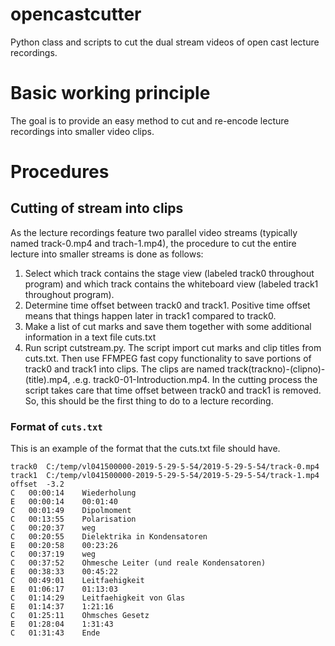 # opencastcutter
Python class and scripts to cut the dual stream videos of open cast lecture recordings.

# Basic working principle
The goal is to provide an easy method to cut and re-encode lecture recordings into smaller video clips.


# Procedures
## Cutting of stream into clips
As the lecture recordings feature two parallel video streams (typically named track-0.mp4 and trach-1.mp4), the procedure to cut the entire lecture into smaller streams is done as follows:
1. Select which track contains the stage view (labeled track0 throughout program) and which track contains the whiteboard view (labeled track1 throughout program).
2. Determine time offset between track0 and track1. Positive time offset means that things happen later in track1 compared to track0.
3. Make a list of cut marks and save them together with some additional information in a text file cuts.txt
4. Run script cutstream.py.
The script import cut marks and clip titles from cuts.txt. Then use FFMPEG fast copy functionality to save portions of track0 and track1 into clips. The clips are named track(trackno)-(clipno)-(title).mp4, .e.g. track0-01-Introduction.mp4. In the cutting process the script takes care that time offset between track0 and track1 is removed. So, this should be the first thing to do to a lecture recording.

### Format of `cuts.txt`
This is an example of the format that the cuts.txt file should have.
```
track0	C:/temp/vl041500000-2019-5-29-5-54/2019-5-29-5-54/track-0.mp4
track1	C:/temp/vl041500000-2019-5-29-5-54/2019-5-29-5-54/track-1.mp4
offset	-3.2
C	00:00:14	Wiederholung
E	00:00:14	00:01:40
C	00:01:49	Dipolmoment
C	00:13:55	Polarisation
C	00:20:37	weg
C	00:20:55	Dielektrika in Kondensatoren
E	00:20:58	00:23:26
C	00:37:19	weg
C	00:37:52	Ohmesche Leiter (und reale Kondensatoren)
E	00:38:33	00:45:22
C	00:49:01	Leitfaehigkeit
E	01:06:17	01:13:03
C	01:14:29	Leitfaehigkeit von Glas
E	01:14:37	1:21:16
C	01:25:11	Ohmsches Gesetz
E	01:28:04	1:31:43
C	01:31:43	Ende
```
